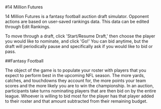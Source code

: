 #14 Million Futures

14 Million Futures is a fantasy football auction draft simulator. Opponent actions are based on user-saved rankings data. This data can be edited through Edit Rankings.

To move through a draft, click 'Start/Resume Draft,' then choose the player you would like to nominate,
and click 'Go!' You can bid anytime, but the draft will periodically pause and specifically ask if you would like to bid or pass.

##Fantasy Football

The object of the game is to populate your roster with players that you expect to perform best in the upcoming NFL season. The more yards, catches, and touchdowns they account for, the more points your team scores and the more likely you are to win the championship. In an auction, participants take turns nominating players that are then bid on by the entire league. Whoever is willing to bid most for the player has that player added to their roster and that amount subtracted from their remaining budget.